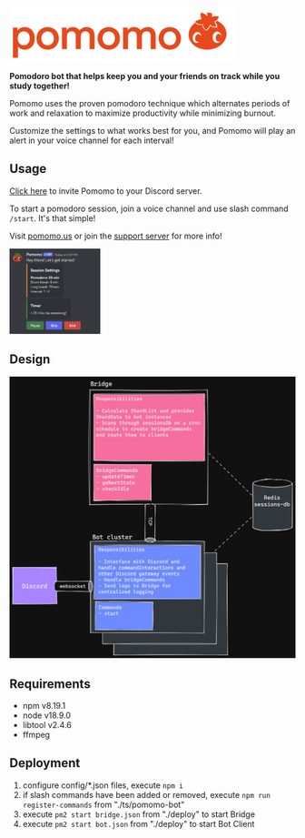 <img src="./assets/logo.png" style="max-width: 25rem"/>

**Pomodoro bot that helps keep you and your friends on track while you study together!**

Pomomo uses the proven pomodoro technique which alternates periods of work and relaxation to maximize productivity while minimizing burnout.

Customize the settings to what works best for you, and Pomomo will play an alert in your voice channel for each interval!

## Usage

[Click here](https://discord.com/oauth2/authorize?client_id=821952460909445130&permissions=15739904&scope=bot%20applications.commands) to invite Pomomo to your Discord server.

To start a pomodoro session, join a voice channel and use slash command `/start`. It's that simple!

Visit [pomomo.us](https://pomomo.us) or join the [support server](https://discord.gg/Aghy78wcFr) for more info!

<img src="./assets/start-message.png" style="max-width: 10rem;" />

## Design

<img src="./assets/design-diagram.png" />

## Requirements

- npm v8.19.1
- node v18.9.0
- libtool v2.4.6
- ffmpeg

## Deployment

1. configure config/\*.json files, execute `npm i`
2. if slash commands have been added or removed, execute `npm run register-commands` from "./ts/pomomo-bot"
3. execute `pm2 start bridge.json` from "./deploy" to start Bridge
4. execute `pm2 start bot.json` from "./deploy" to start Bot Client
